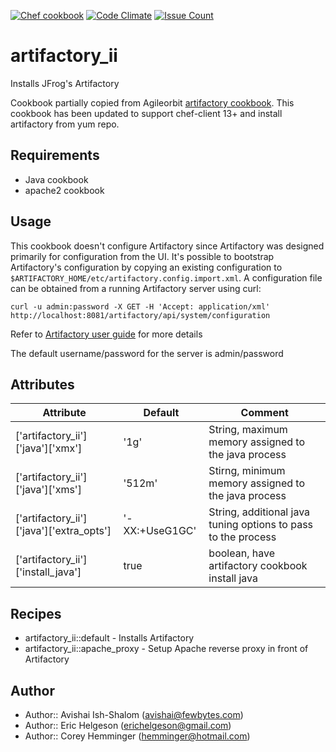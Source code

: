 [![Chef cookbook](https://img.shields.io/cookbook/v/artifactory_ii.svg)]()
[![Code Climate](https://codeclimate.com/github/Stromweld/artifactory_ii/badges/gpa.svg)](https://codeclimate.com/github/Stromweld/artifactory_ii)
[![Issue Count](https://codeclimate.com/github/Stromweld/artifactory_ii/badges/issue_count.svg)](https://codeclimate.com/github/Stromweld/artifactory_ii)

# artifactory_ii

Installs JFrog's Artifactory

Cookbook partially copied from Agileorbit [artifactory cookbook](https://supermarket.chef.io/cookbooks/artifactory). This cookbook has been updated to support chef-client 13+ and install artifactory from yum repo.

## Requirements

* Java cookbook
* apache2 cookbook

## Usage

This cookbook doesn't configure Artifactory since Artifactory was designed primarily for configuration from the UI. It's possible to bootstrap Artifactory's configuration by copying an existing configuration to `$ARTIFACTORY_HOME/etc/artifactory.config.import.xml`. A configuration file can be obtained from a running Artifactory server using curl:

	curl -u admin:password -X GET -H 'Accept: application/xml' http://localhost:8081/artifactory/api/system/configuration

Refer to [Artifactory user guide](http://wiki.jfrog.org/confluence/display/RTF/Global+Configuration+Descriptor) for more details

The default username/password for the server is admin/password

## Attributes

| Attribute | Default | Comment |
| -------------  | -------------  | -------------  |
| ['artifactory_ii']['java']['xmx'] | '1g' | String, maximum memory assigned to the java process |
| ['artifactory_ii']['java']['xms'] | '512m' | Stirng, minimum memory assigned to the java process |
| ['artifactory_ii']['java']['extra_opts'] | '-XX:+UseG1GC' | String, additional java tuning options to pass to the process |
| ['artifactory_ii']['install_java'] | true | boolean, have artifactory cookbook install java |

## Recipes

* artifactory_ii::default - Installs Artifactory
* artifactory_ii::apache_proxy - Setup Apache reverse proxy in front of Artifactory

## Author

* Author:: Avishai Ish-Shalom (<avishai@fewbytes.com>)
* Author:: Eric Helgeson (<erichelgeson@gmail.com>)
* Author:: Corey Hemminger (<hemminger@hotmail.com>)
